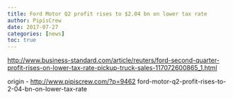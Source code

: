 ```yaml
---
title: Ford Motor Q2 profit rises to $2.04 bn on lower tax rate
author: PipisCrew
date: 2017-07-27
categories: [news]
toc: true
---
```


http://www.business-standard.com/article/reuters/ford-second-quarter-profit-rises-on-lower-tax-rate-pickup-truck-sales-117072600865_1.html

origin - http://www.pipiscrew.com/?p=9462 ford-motor-q2-profit-rises-to-2-04-bn-on-lower-tax-rate